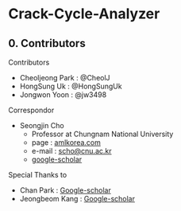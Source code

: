 # Crack-Cycle-Analyzer

## 0. Contributors
Contributors
- Cheoljeong Park : @CheolJ
- HongSung Uk : @HongSungUk
- Jongwon Yoon : @jw3498

Correspondor
- Seongjin Cho
    - Professor at Chungnam National University
    - page : [amlkorea.com](http://amlkorea.com)
    - e-mail : scho@cnu.ac.kr
    - [google-scholar](https://scholar.google.co.kr/citations?user=fPkDoGsAAAAJ&hl=ko)


Special Thanks to
- Chan Park : [Google-scholar](https://scholar.google.co.kr/citations?user=WbTl5V0AAAAJ&hl=ko)
- Jeongbeom Kang : [Google-scholar]()